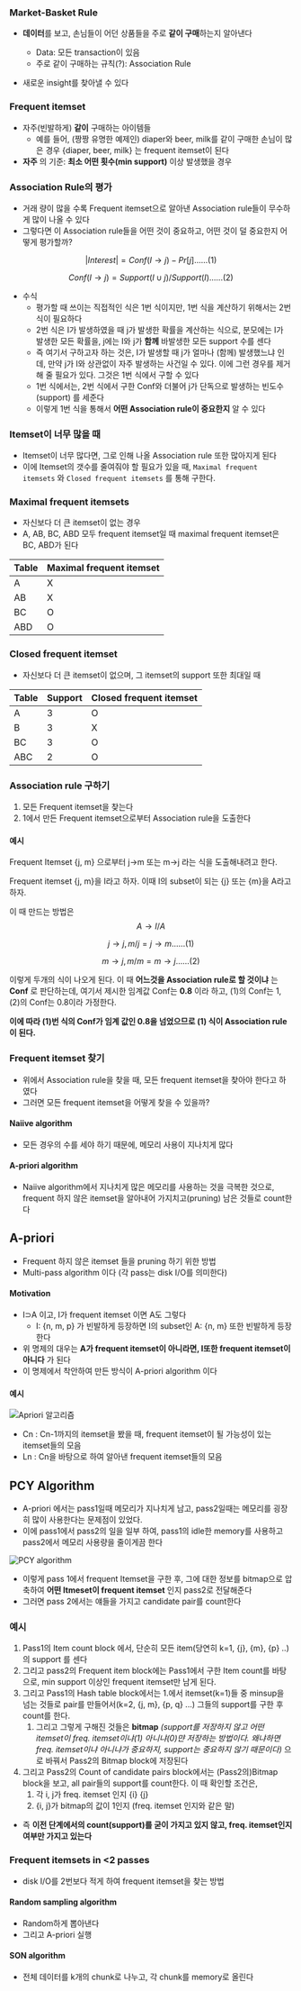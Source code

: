 ### Market-Basket Rule

* **데이터**를 보고, 손님들이 어던 상품들을 주로 **같이 구매**하는지 알아낸다
  * Data: 모든 transaction이 있음
  * 주로 같이 구매하는 규칙(?): Association Rule

* 새로운 insight를 찾아낼 수 있다



### Frequent itemset

* 자주(빈발하게) **같이** 구매하는 아이템들
  * 예를 들어, (짱짱 유명한 예제인) diaper와 beer, milk를 같이 구매한 손님이 많은 경우 {diaper, beer, milk} 는 frequent itemset이 된다
* **자주** 의 기준: **최소 어떤 횟수(min support)** 이상 발생했을 경우



### Association Rule의 평가

* 거래 량이 많을 수록 Frequent itemset으로 알아낸 Association rule들이 무수하게 많이 나올 수 있다
* 그렇다면 이 Association rule들을 어떤 것이 중요하고, 어떤 것이 덜 중요한지 어떻게 평가할까?

$$
|Interest| = Conf(I→j) - Pr[j] ...... (1)
$$

$$
Conf(I→j) = Support(I ∪ j) / Support(I)......(2)
$$

* 수식
  * 평가할 때 쓰이는 직접적인 식은 1번 식이지만, 1번 식을 계산하기 위해서는 2번 식이 필요하다	
  * 2번 식은 I가 발생하였을 때 j가 발생한 확률을 계산하는 식으로, 분모에는 I가 발생한 모든 확률을, j에는 I와 j가 **함께** 바발생한 모든 support 수를 센다
  * 즉 여기서 구하고자 하는 것은, I가 발생할 때 j가 얼마나 (함께) 발생했느냐 인데, 만약 j가 I와 상관없이 자주 발생하는 사건일 수 있다. 이에 그런 경우를 제거해 줄 필요가 있다. 그것은 1번 식에서 구할 수 있다
  * 1번 식에서는, 2번 식에서 구한 Conf와 더불어 j가 단독으로 발생하는 빈도수 (support) 를 세준다
  * 이렇게 1번 식을 통해서 **어떤 Association rule이 중요한지** 알 수 있다 



### Itemset이 너무 많을 때

* Itemset이 너무 많다면, 그로 인해 나올 Association rule 또한 많아지게 된다
* 이에 Itemset의 갯수를 줄여줘야 할 필요가 있을 때, `Maximal frequent itemsets` 와 `Closed frequent itemsets` 를 통해 구한다.



### Maximal frequent itemsets

* 자신보다 더 큰 itemset이 없는 경우
* A, AB, BC, ABD 모두 frequent itemset일 때 maximal frequent itemset은 BC, ABD가 된다

| Table | Maximal frequent itemset |
| ----- | ------------------------ |
| A     | X                        |
| AB    | X                        |
| BC    | O                        |
| ABD   | O                        |



### Closed frequent itemset

* 자신보다 더 큰 itemset이 없으며, 그 itemset의 support 또한 최대일 때

| Table | Support | Closed frequent itemset |
| ----- | ------- | ----------------------- |
| A     | 3       | O                       |
| B     | 3       | X                       |
| BC    | 3       | O                       |
| ABC   | 2       | O                       |



### Association rule 구하기

1. 모든 Frequent itemset을 찾는다
2. 1에서 만든 Frequent itemset으로부터 Association rule을 도출한다

#### 예시

Frequent Itemset {j, m} 으로부터 j->m 또는 m->j 라는 식을 도출해내려고 한다.

Frequent itemset {j, m}을 I라고 하자. 이때 I의 subset이 되는 {j} 또는 {m}을 A라고 하자.

이 때 만드는 방법은
$$
A→I/A
$$

$$
{j} →{j, m}/j = j→m ......(1)
$$

$$
m→j,m/m=m→j......(2)
$$

이렇게 두개의 식이 나오게 된다. 이 때 **어느것을 Association rule로 할 것이냐** 는 **Conf** 로 판단하는데, 여기서 제시한 임계값 Conf는 **0.8** 이라 하고, (1)의 Conf는 1, (2)의 Conf는 0.8이라 가정한다.

**이에 따라 (1)번 식의 Conf가 임계 값인 0.8을 넘었으므로 (1) 식이 Association rule이 된다.**



### Frequent itemset 찾기

* 위에서 Association rule을 찾을 때, 모든 frequent itemset을 찾아야 한다고 하였다
* 그러면 모든 frequent itemset을 어떻게 찾을 수 있을까?

#### Naiive algorithm

* 모든 경우의 수를 세야 하기 때문에, 메모리 사용이 지나치게 많다

#### A-priori algorithm

* Naiive algorithm에서 지나치게 많은 메모리를 사용하는 것을 극복한 것으로, frequent 하지 않은 itemset을 알아내어 가지치고(pruning) 남은 것들로 count한다



## A-priori

* Frequent 하지 않은 itemset 들을 pruning 하기 위한 방법
* Multi-pass algorithm 이다 (각 pass는 disk I/O를 의미한다)

#### Motivation

* I⊃A 이고, I가 frequent itemset 이면 A도 그렇다
  * I: {n, m, p} 가 빈발하게 등장하면 I의 subset인 A: {n, m} 또한 빈발하게 등장한다
* 위 명제의 대우는 **A가 frequent itemset이 아니라면, I또한 frequent itemset이 아니다** 가 된다
* 이 명제에서 착안하여 만든 방식이 A-priori algorithm 이다



#### 예시

![Apriori 알고리즘](https://www.sites.google.com/site/getallcodesyouwant/_/rsrc/1318084435338/data-mining/apriori-algorithm/img054.jpg)



* Cn : Cn-1까지의 itemset을 봤을 때, frequent itemset이 될 가능성이 있는 itemset들의 모음
* Ln : Cn을 바탕으로 하여 알아낸 frequent itemset들의 모음



## PCY Algorithm

* A-priori 에서는 pass1일때 메모리가 지나치게 남고, pass2일때는 메모리를 굉장히 많이 사용한다는 문제점이 있었다.
* 이에 pass1에서 pass2의 일을 일부 하여, pass1의 idle한 memory를 사용하고 pass2에서 메모리 사용량을 줄이게끔 한다

![PCY algorithm](https://slideplayer.com/slide/5068663/16/images/5/PCY+Algorithm+%E2%80%93+Between+Passes.jpg)



* 이렇게 pass 1에서 frequent Itemset을 구한 후, 그에 대한 정보를 bitmap으로 압축하여 **어떤 Itmeset이 frequent itemset** 인지 pass2로 전달해준다
* 그러면 pass 2에서는 얘들을 가지고 candidate pair를 count한다



### 예시

1. Pass1의 Item count block 에서, 단순히 모든 item(당연히 k=1, {j}, {m}, {p} ..) 의 support 를 센다
2. 그리고 pass2의 Frequent item block에는 Pass1에서 구한 Item count를 바탕으로, min support 이상인 frequent itemset만 남게 된다. 
3. 그리고 Pass1의 Hash table block에서는 1.에서 itemset(k=1)들 중 minsup을 넘는 것들로 pair를 만들어서(k=2, {j, m}, {p, q} ...) 그들의 support를 구한 후 count를 한다.
   1. 그리고 그렇게 구해진 것들은 **bitmap** *(support를 저장하지 않고 어떤 itemset이 freq. itemset이냐(1) 아니냐(0)먄 저장하는 방법이다. 왜냐하면 freq. itemset이냐 아니냐가 중요하지, support는 중요하지 않기 때문이다)* 으로 바꿔서 Pass2의 Bitmap block에 저장된다
4. 그리고 Pass2의 Count of candidate pairs block에서는 (Pass2의)Bitmap block을 보고, all pair들의 support를 count한다. 이 때 확인할 조건은,
   1. 각 i, j가 freq. itemset 인지 {i} {j}
   2. {i, j}가 bitmap의 값이 1인지 (freq. itemset 인지와 같은 말)

* 즉 **이전 단계에서의 count(support)를 굳이 가지고 있지 않고, freq. itemset인지 여부만 가지고 있는다**



### Frequent itemsets in <2 passes

* disk I/O를 2번보다 적게 하여 frequent itemset을 찾는 방법

#### Random sampling algorithm

* Random하게 뽑아낸다
* 그리고 A-priori 실행



#### SON algorithm

* 전체 데이터를 k개의 chunk로 나누고, 각 chunk를 memory로 올린다

